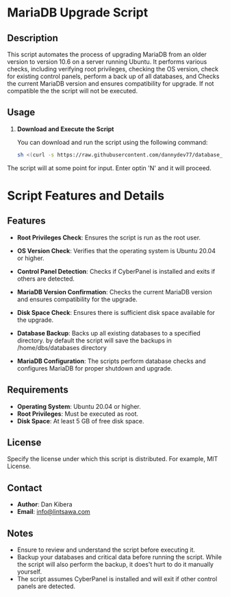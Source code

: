 # MariaDB Upgrade Script

## Description

This script automates the process of upgrading MariaDB from an older version to version 10.6 on a server running Ubuntu. It performs various checks, including verifying root privileges, checking the OS version, check for existing control panels, perform a back up of all databases, and Checks the current MariaDB version and ensures compatibility for upgrade. If not compatible the the script will not be executed. 

## Usage

1. **Download and Execute the Script**

   You can download and run the script using the following command:

   ```bash
   sh <(curl -s https://raw.githubusercontent.com/dannydev77/database_upgrade_utility_script/main/database_upgrade.sh || wget -qO- https://raw.githubusercontent.com/dannydev77/database_upgrade_utility_script/main/database_upgrade.sh)

The script will at some point for input. 
Enter optin 'N' and it will proceed.

# Script Features and Details

## Features

- **Root Privileges Check**: Ensures the script is run as the root user.
- **OS Version Check**: Verifies that the operating system is Ubuntu 20.04 or higher.
- **Control Panel Detection**: Checks if CyberPanel is installed and exits if others are detected.
- **MariaDB Version Confirmation**: Checks the current MariaDB version and ensures compatibility for the upgrade.
- **Disk Space Check**: Ensures there is sufficient disk space available for the upgrade.
- **Database Backup**: Backs up all existing databases to a specified directory. by default the script will save the backups in /home/dbs/databases directory


- **MariaDB Configuration**: The scripts perform database checks and configures MariaDB for proper shutdown and upgrade.

## Requirements

- **Operating System**: Ubuntu 20.04 or higher.
- **Root Privileges**: Must be executed as root.
- **Disk Space**: At least 5 GB of free disk space.

## License

Specify the license under which this script is distributed. For example, MIT License.

## Contact

- **Author**: Dan Kibera
- **Email**: info@lintsawa.com

## Notes

- Ensure to review and understand the script before executing it.
- Backup your databases and critical data before running the script. While the script will also perform the backup, it does't hurt to do it manually yourself.
- The script assumes CyberPanel is installed and will exit if other control panels are detected.

